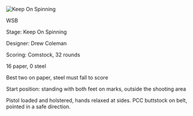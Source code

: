 ![Keep On Spinning](https://github.com/bagellord/USPSA-Stages/blob/master/30%2B%20rounds/Keep%20On%20Spinning/Knock%20Me%20Around.png)

WSB

Stage: Keep On Spinning

Designer: Drew Coleman

Scoring: Comstock, 32 rounds

16 paper, 0 steel

Best two on paper, steel must fall to score

Start position: standing with both feet on marks, outside the shooting area

Pistol loaded and holstered, hands relaxed at sides. PCC buttstock on belt, pointed in a safe direction.